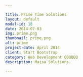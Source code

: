 ```yaml
---

title: Prime Time Solutions
layout: default
modal-id: 18
date: 2014-07-03
img: prime.png
thumbnail: prime.png
alt: prime
project-date: April 2014
client: Start Bootstrap
category: Web Development QQQQQQ
description: Maisa Solutions.

---
```

